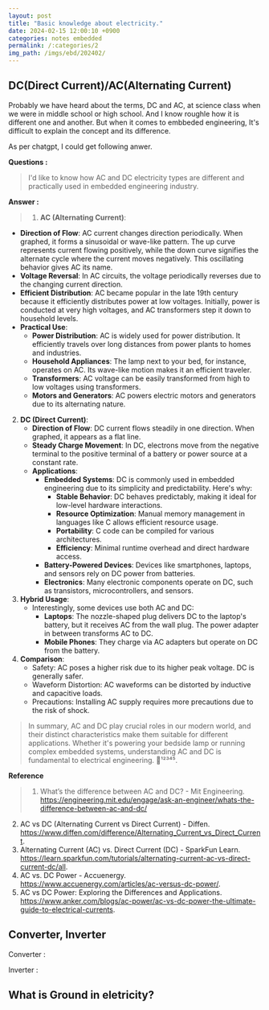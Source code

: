 ```yaml
---
layout: post
title: "Basic knowledge about electricity."
date: 2024-02-15 12:00:10 +0900
categories: notes embedded
permalink: /:categories/2
img_path: /imgs/ebd/202402/
---
```




## DC(Direct Current)/AC(Alternating Current)
Probably we have heard about the terms, DC and AC, at science class when we were in middle school or high school. And I know roughle how it is different one and another. But when it comes to embbeded engineering, It's difficult to explain the concept and its difference.

As per chatgpt, I could get following anwer.

**Questions :**
>I'd like to know how AC and DC electricity types are different and practically used in embedded engineering industry.

**Answer :**
>1. **AC (Alternating Current)**:
   - **Direction of Flow**: AC current changes direction periodically. When graphed, it forms a sinusoidal or wave-like pattern. The up curve represents current flowing positively, while the down curve signifies the alternate cycle where the current moves negatively. This oscillating behavior gives AC its name.
   - **Voltage Reversal**: In AC circuits, the voltage periodically reverses due to the changing current direction.
   - **Efficient Distribution**: AC became popular in the late 19th century because it efficiently distributes power at low voltages. Initially, power is conducted at very high voltages, and AC transformers step it down to household levels.
   - **Practical Use**:
     - **Power Distribution**: AC is widely used for power distribution. It efficiently travels over long distances from power plants to homes and industries.
     - **Household Appliances**: The lamp next to your bed, for instance, operates on AC. Its wave-like motion makes it an efficient traveler.
     - **Transformers**: AC voltage can be easily transformed from high to low voltages using transformers.
     - **Motors and Generators**: AC powers electric motors and generators due to its alternating nature.
2. **DC (Direct Current)**:
   - **Direction of Flow**: DC current flows steadily in one direction. When graphed, it appears as a flat line.
   - **Steady Charge Movement**: In DC, electrons move from the negative terminal to the positive terminal of a battery or power source at a constant rate.
   - **Applications**:
     - **Embedded Systems**: DC is commonly used in embedded engineering due to its simplicity and predictability. Here's why:
       - **Stable Behavior**: DC behaves predictably, making it ideal for low-level hardware interactions.
       - **Resource Optimization**: Manual memory management in languages like C allows efficient resource usage.
       - **Portability**: C code can be compiled for various architectures.
       - **Efficiency**: Minimal runtime overhead and direct hardware access.
     - **Battery-Powered Devices**: Devices like smartphones, laptops, and sensors rely on DC power from batteries.
     - **Electronics**: Many electronic components operate on DC, such as transistors, microcontrollers, and sensors.
3. **Hybrid Usage**:
   - Interestingly, some devices use both AC and DC:
     - **Laptops**: The nozzle-shaped plug delivers DC to the laptop's battery, but it receives AC from the wall plug. The power adapter in between transforms AC to DC.
     - **Mobile Phones**: They charge via AC adapters but operate on DC from the battery.
4. **Comparison**:
   - Safety: AC poses a higher risk due to its higher peak voltage. DC is generally safer.
   - Waveform Distortion: AC waveforms can be distorted by inductive and capacitive loads.
   - Precautions: Installing AC supply requires more precautions due to the risk of shock.
>
>In summary, AC and DC play crucial roles in our modern world, and their distinct characteristics make them suitable for different applications. Whether it's powering your bedside lamp or running complex embedded systems, understanding AC and DC is fundamental to electrical engineering. 🌟¹²³⁴⁵.

**Reference**
>1. What’s the difference between AC and DC? - Mit Engineering. https://engineering.mit.edu/engage/ask-an-engineer/whats-the-difference-between-ac-and-dc/
2. AC vs DC (Alternating Current vs Direct Current) - Diffen. https://www.diffen.com/difference/Alternating_Current_vs_Direct_Current.
3. Alternating Current (AC) vs. Direct Current (DC) - SparkFun Learn. https://learn.sparkfun.com/tutorials/alternating-current-ac-vs-direct-current-dc/all.
4. AC vs. DC Power - Accuenergy. https://www.accuenergy.com/articles/ac-versus-dc-power/.
5. AC vs DC Power: Exploring the Differences and Applications. https://www.anker.com/blogs/ac-power/ac-vs-dc-power-the-ultimate-guide-to-electrical-currents.



## Converter, Inverter

Converter :

Inverter :





## What is Ground in eletricity?
